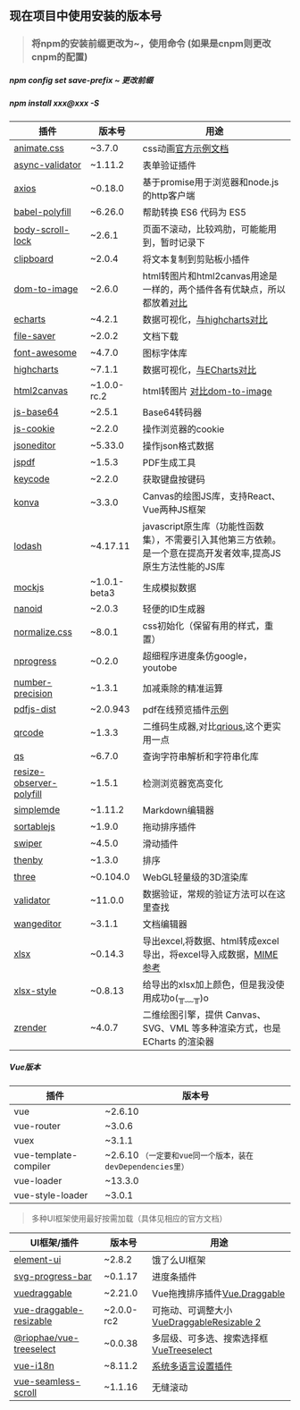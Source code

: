 ## 现在项目中使用安装的版本号

> ### 将npm的安装前缀更改为~，使用命令 (如果是cnpm则更改cnpm的配置)

##### npm config set save-prefix ~ 更改前缀

##### npm install xxx@xxx -S

| 插件                                                         | 版本号       | 用途                                                         |
| ------------------------------------------------------------ | ------------ | ------------------------------------------------------------ |
| [animate.css](https://github.com/daneden/animate.css)        | ~3.7.0       | css动画[官方示例文档](https://daneden.github.io/animate.css/) |
| [async-validator](https://github.com/yiminghe/async-validator) | ~1.11.2      | 表单验证插件                                                 |
| [axios](https://github.com/axios/axios)                      | ~0.18.0      | 基于promise用于浏览器和node.js的http客户端                   |
| [babel-polyfill](https://github.com/babel/babel/tree/master/packages/babel-polyfill) | ~6.26.0      | 帮助转换 ES6 代码为 ES5                                      |
| [body-scroll-lock](https://github.com/willmcpo/body-scroll-lock) | ~2.6.1       | 页面不滚动，比较鸡肋，可能能用到，暂时记录下                 |
| [clipboard](https://github.com/zenorocha/clipboard.js)       | ~2.0.4       | 将文本复制到剪贴板小插件                                     |
| [dom-to-image](https://github.com/tsayen/dom-to-image)       | ~2.6.0       | html转图片和html2canvas用途是一样的，两个插件各有优缺点，所以都放着[对比](https://www.jianshu.com/p/a99312eacf4f?t=123) |
| [echarts](https://github.com/apache/incubator-echarts)       | ~4.2.1       | 数据可视化，[与highcharts对比](https://www.jianshu.com/p/6ac06c9052ae) |
| [file-saver](https://github.com/eligrey/FileSaver.js)        | ~2.0.2       | 文档下载                                                     |
| [font-awesome](http://fontawesome.dashgame.com/)             | ~4.7.0       | 图标字体库                                                   |
| [highcharts](https://github.com/highcharts/highcharts-dist)  | ~7.1.1       | 数据可视化，[与ECharts对比](https://www.jianshu.com/p/6ac06c9052ae) |
| [html2canvas](https://github.com/niklasvh/html2canvas)       | ~1.0.0-rc.2  | html转图片 [对比dom-to-image](https://www.jianshu.com/p/a99312eacf4f?t=123) |
| [js-base64](https://github.com/dankogai/js-base64)           | ~2.5.1       | Base64转码器                                                 |
| [js-cookie](https://github.com/js-cookie/js-cookie)          | ~2.2.0       | 操作浏览器的cookie                                           |
| [jsoneditor](https://github.com/josdejong/jsoneditor)        | ~5.33.0      | 操作json格式数据                                             |
| [jspdf](https://github.com/MrRio/jsPDF)                      | ~1.5.3       | PDF生成工具                                                  |
| [keycode](https://github.com/wesbos/keycodes)                | ~2.2.0       | 获取键盘按键码                                               |
| [konva](https://github.com/konvajs/konva)                    | ~3.3.0       | Canvas的绘图JS库，支持React、Vue两种JS框架                   |
| [lodash](https://github.com/lodash/lodash)                   | ~4.17.11     | javascript原生库（功能性函数集），不需要引入其他第三方依赖。是一个意在提高开发者效率,提高JS原生方法性能的JS库 |
| [mockjs](https://github.com/nuysoft/Mock)                    | ~1.0.1-beta3 | 生成模拟数据                                                 |
| [nanoid](https://github.com/ai/nanoid)                       | ~2.0.3       | 轻便的ID生成器                                               |
| [normalize.css](https://github.com/necolas/normalize.css)    | ~8.0.1       | css初始化（保留有用的样式，重置）                            |
| [nprogress](https://github.com/rstacruz/nprogress)           | ~0.2.0       | 超细程序进度条仿google，youtobe                              |
| [number-precision](https://github.com/nefe/number-precision) | ~1.3.1       | 加减乘除的精准运算                                           |
| [pdfjs-dist](https://github.com/mozilla/pdfjs-dist)          | ~2.0.943     | pdf在线预览插件[示例](https://github.com/mozilla/pdf.js)     |
| [qrcode](https://github.com/soldair/node-qrcode)             | ~1.3.3       | 二维码生成器,对比[qrious](https://github.com/neocotic/qrious),这个更实用一点 |
| [qs](https://github.com/ljharb/qs)                           | ~6.7.0       | 查询字符串解析和字符串化库                                   |
| [resize-observer-polyfill](https://github.com/que-etc/resize-observer-polyfill) | ~1.5.1       | 检测浏览器宽高变化                                           |
| [simplemde](https://github.com/sparksuite/simplemde-markdown-editor) | ~1.11.2      | Markdown编辑器                                               |
| [sortablejs](https://github.com/SortableJS/Sortable)         | ~1.9.0       | 拖动排序插件                                                 |
| [swiper](https://github.com/nolimits4web/swiper)             | ~4.5.0       | 滑动插件                                                     |
| [thenby](https://github.com/Teun/thenBy.js)                  | ~1.3.0       | 排序                                                         |
| [three](https://github.com/mrdoob/three.js)                  | ~0.104.0     | WebGL轻量级的3D渲染库                                        |
| [validator](https://github.com/chriso/validator.js)          | ~11.0.0      | 数据验证，常规的验证方法可以在这里查找                       |
| [wangeditor](https://github.com/wangfupeng1988/wangEditor/tree/v2) | ~3.1.1       | 文档编辑器                                                   |
| [xlsx](https://github.com/SheetJS/js-xlsx)                   | ~0.14.3      | 导出excel,将数据、html转成excel导出，将excel导入成数据，[MIME参考](http://www.w3school.com.cn/media/media_mimeref.asp) |
| [xlsx-style](https://www.npmjs.com/package/xlsx-style)       | ~0.8.13      | 给导出的xlsx加上颜色，但是我没使用成功o(╥﹏╥)o               |
| [zrender](https://github.com/ecomfe/zrender)                 | ~4.0.7       | 二维绘图引擎，提供 Canvas、SVG、VML 等多种渲染方式，也是 ECharts 的渲染器 |

##### Vue版本

| 插件                  | 版本号                                                     |
| --------------------- | ---------------------------------------------------------- |
| vue                   | ~2.6.10                                                    |
| vue-router            | ~3.0.6                                                     |
| vuex                  | ~3.1.1                                                     |
| vue-template-compiler | ~2.6.10 `（一定要和vue同一个版本，装在devDependencies里）` |
| vue-loader            | ~13.3.0                                                    |
| vue-style-loader      | ~3.0.1                                                     |
> 多种UI框架使用最好按需加载（具体见相应的官方文档）

| UI框架/插件                                                  | 版本号     | 用途                                                         |
| ------------------------------------------------------------ | ---------- | ------------------------------------------------------------ |
| [element-ui](https://element.eleme.cn/#/zh-CN/component/installation) | ~2.8.2     | 饿了么UI框架                                                 |
| [svg-progress-bar](https://github.com/chenxuan0000/svg-progress-bar) | ~0.1.17    | 进度条插件                                                   |
| [vuedraggable](https://github.com/SortableJS/Vue.Draggable)  | ~2.21.0    | Vue拖拽排序插件[Vue.Draggable](https://github.com/SortableJS/Vue.Draggable) |
| [vue-draggable-resizable](https://github.com/mauricius/vue-draggable-resizable) | ~2.0.0-rc2 | 可拖动、可调整大小[VueDraggableResizable 2](https://github.com/mauricius/vue-draggable-resizable) |
| [@riophae/vue-treeselect](https://github.com/riophae/vue-treeselect) | ~0.0.38    | 多层级、可多选、搜索选择框[VueTreeselect](https://github.com/riophae/vue-treeselect) |
| [vue-i18n](https://github.com/kazupon/vue-i18n)              | ~8.11.2    | [系统多语言设置插件](https://github.com/kazupon/vue-i18n)    |
| [vue-seamless-scroll](https://github.com/chenxuan0000/vue-seamless-scroll) | ~1.1.16    | 无缝滚动                                                     |